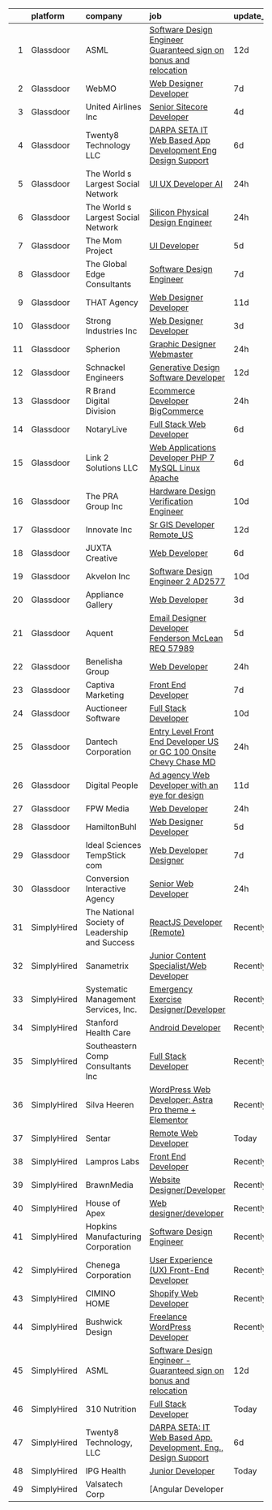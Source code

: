 

|    | platform    | company                                        | job                                                                                                                                                                                                                                                                                                                                                                                                                                                                                                                                                                                                                                                                                                                                                                                                                                                                                                                                                                                                                                                                                                                      | update_time   | location            |
|---:|:------------|:-----------------------------------------------|:-------------------------------------------------------------------------------------------------------------------------------------------------------------------------------------------------------------------------------------------------------------------------------------------------------------------------------------------------------------------------------------------------------------------------------------------------------------------------------------------------------------------------------------------------------------------------------------------------------------------------------------------------------------------------------------------------------------------------------------------------------------------------------------------------------------------------------------------------------------------------------------------------------------------------------------------------------------------------------------------------------------------------------------------------------------------------------------------------------------------------|:--------------|:--------------------|
|  1 | Glassdoor   | ASML                                           | [Software Design Engineer   Guaranteed sign on bonus and relocation](https://www.glassdoor.com/partner/jobListing.htm?pos=103&ao=1110586&s=58&guid=00000182153ccbc2a84aa080b47f2aaa&src=GD_JOB_AD&t=SR&vt=w&cs=1_3f821050&cb=1658213682539&jobListingId=1007987712563&cpc=4B65AD904D1B3E73&jrtk=3-0-1g8ajpj07kltt801-1g8ajpj0igsrn800-b3179c438039b839--6NYlbfkN0A_DDXJpBmDjNhNk0SonxKsswszHAivHatKsF66mYTBcityYiJ3m-jIk8nacQVKeOMU5UC9vJnJf9FeNkgSzALbnUIj5z7CkE0O0Cq5vYLdGKAY0dZURClNV-NMZfxc8f_sllKIu6U58VbtR4yfIdq17Wwc_wrGBJG078zR0_K8FXeUEvVcmoHftN6y4rS5pcTDxBhxKzEg9CqRbor_SGBELM3-L6fEpLda3iWwgx1lMwJh-t3hPjKQzrFwMK7HBCzJPk57HliWj0k1nNedR1VNbqY4ttv4n6Vt-FbXtOyfA-_pUiOVBw8G2JXmZYNUkIesAueuyZWLEN5RMwpY3uT-5gJhPqx5CF9nPDuK-sVGX1LdXc70mzs6K2z9Y_DL8nZRRU2rb-tD1E7b9J59XvNmVyhEsXMsZ88G5s1pBZTfVWBvDQ27S-WxQmJrD-UCTYRRZfDOUhwS3gOIthuha7oxNGEzPCzWfurwSNdjvrl6sVVFqhb3SPOnXoeiFymkuTLm4Rize_esOLMxLaKIqHGMMR3cj8pF908C9nBPDJ1erPs14Tpq7wc0mdJNfxBYs-Pv70qiZiFIjZvi5LdP1mSrGGXmb1tFcSva0-K7so--nJSN4oR9iqVqVtWIibHZJlR7MiMWlDXGTqIZhRDjmCoXu3dHjj_vaq-IfZDBaoH8oO4WzljRjX8FcBSRW1PhIuB08cNfkENM7UcY1JwJtuj2) | 12d           | Wilton, CT          |
|  2 | Glassdoor   | WebMO                                          | [Web Designer Developer](https://www.glassdoor.com/partner/jobListing.htm?pos=113&ao=1110586&s=58&guid=00000182153ccbc2a84aa080b47f2aaa&src=GD_JOB_AD&t=SR&vt=w&ea=1&cs=1_0c3111ec&cb=1658213682541&jobListingId=1007998160389&cpc=9FE5D8D7282D4400&jrtk=3-0-1g8ajpj07kltt801-1g8ajpj0igsrn800-7e6c61ee1947fedb--6NYlbfkN0B4uASQmsWRbz2-2TmP4jZ5JVlHgF19F3OALNTVNiV9A1DUd-5MTnM4PFzbc27k-SaQGjSJB3RLiAJkUkUpfto7tmzlUOPvsnSDCe_fpw_zv0A-HAG1Qdhgz7JlK52tJC5VnAoJ5k6bWTfVL7QXEHD-1axrAc3Rw79t2mKYHoZ-ONrAZQ9yjM1_QWxuVdzIxDXO-rmObjYWIuCLWreGWUDLLr5ZGsYQ_VY-93gzWsNCkqaBgH2gnUSWmWB2qWJTdh_7tWso_YhXGFZ8-VuRoFYCjN2ppSlYxmeaOSicT_vJHC7Br-9oIm4U_wI9hdRHdre4Q2WOlIXdDzYMoJ056huFqDdZbJ-3QXCFLY6sC78_mSbb9cG-tZ0d_f1flY0q6o77UeZu04zJmdvjmOX6ZIk3n9_5DEaYMjHfbUmU_owazh2sa8_BXrGX5IZRZjNy6qbdcJr1pDFUYoxQ2lKiWw432FSdPQaq6kD-FEptaJVUin9PTmrUT4byNo7hejnm4AI%3D)                                                                                                                                                                                                                                                          | 7d            | Tucson, AZ          |
|  3 | Glassdoor   | United Airlines Inc                            | [Senior Sitecore Developer](https://www.glassdoor.com/partner/jobListing.htm?pos=125&ao=1110586&s=58&guid=00000182153ccbc2a84aa080b47f2aaa&src=GD_JOB_AD&t=SR&vt=w&ea=1&cs=1_07ef3c43&cb=1658213682543&jobListingId=1008006023020&cpc=76BDADE3D6D9A820&jrtk=3-0-1g8ajpj07kltt801-1g8ajpj0igsrn800-dde4f99f4f4d5699--6NYlbfkN0AbDU5HaoNpE_Uw1Qou_OA16xn8WTljG94FgmZgIobHcJARH5UAV7wVeqNjbom3ZcTExrouX1Q_9CNXjgR3XRFa6KO6w9Qt5hKSx8M6_ezJPgzAInzBKx5785MKWhb0LAVFY9rTmDR1osFc5_OoL3zFhrt727MRJ5pEe5rQk5BjTjJY8FREp870Xj16qLmhaywMn-DewnnALTb7Vvz4mped1oNNfHiTwur9CZdSEgj7dK8z8SCy2ppW3K6OIfv-GcIWHZQKSf2Y8d3Kn8mDtHFbPvOKdCAcrKoiLFFF6U_H95_X3a5e-GAxsSyMI97A-gTtlAw2PS7ulfZSUbdCn7qOKAizUA5XnrsxXhgqS-plTy8-Uvikp1wLRmjWj_Ga43fXu5VHMbquI8nRKhdSlljMA3Tvb4SK9mUj9OfRhiJAF5sFPYpriBeOH0PCB0arLD47AcC8cVEmCeU3DjQ_zig4CiY23ia3fmdUMIV7tc5oyD0k7UQ234CPv3t_Lgd9LczjkONZbwW7KA%3D%3D)                                                                                                                                                                                                                                         | 4d            | Chicago, IL         |
|  4 | Glassdoor   | Twenty8 Technology  LLC                        | [DARPA SETA  IT Web Based App  Development  Eng   Design Support](https://www.glassdoor.com/partner/jobListing.htm?pos=101&ao=1110586&s=58&guid=00000182153ccbc2a84aa080b47f2aaa&src=GD_JOB_AD&t=SR&vt=w&ea=1&cs=1_09fc0f2c&cb=1658213682539&jobListingId=1008000535515&cpc=93B0F4457F5CF523&jrtk=3-0-1g8ajpj07kltt801-1g8ajpj0igsrn800-263bc1a53e67cb8c--6NYlbfkN0CvahHJL5dpwIe5nlYo2UZJB8CTXAEl9vJAxrd3EfdRQTsMSQezOrtT53ImGk1XlX-yY_86hEhTNt2F3eMfg_WgO7sZRVXd2ct7ksoRMp2Js180p4vSvhZay1yfTp39voC5MrGzNaWdQRmuFZpPhPqTZ9JSEm12v_QJnvxAEgx6-9wZfWElHgkadElw-mFyjLChGdeGATfPFtH6ztfIltxiSYAWcMV4Or3TvdbC5YCQNbgR4yvX6jHLH0s3WUTYpjKWvsYTKXWbPh8NCs5vPYdL7I5zj_uW2mc_tavnLXpVLTYD4T9Mkx96-U35LCnhdRN0JjcbCDEs0Hq7gDks2wJgQPj_aSYqX4hrbZ1judflXmpPx6sMvOZIGwlYj0yJ22Y7Tn5GS6ulBc9EQnk_NTHYb9c2kaKy4JDNx62Rh3k7RVsF9gw7xe9fe4Uq6Wiv8b7nDBcINCYEsRRdmjTPv7X7ZKVie3vE-0_4excF010m3IwrHtN7-IOs0hnnwucdHpSwgHy4ChcszyX2obvzNEOHGqvp3I4iSLZr0nfDDqCvl5pJPJG9oX1pR8XnnuhXOAA%3D)                                                                                                                                                 | 6d            | Arlington, VA       |
|  5 | Glassdoor   | The World s Largest Social Network             | [UI UX Developer  AI ](https://www.glassdoor.com/partner/jobListing.htm?pos=128&ao=1110586&s=58&guid=00000182153ccbc2a84aa080b47f2aaa&src=GD_JOB_AD&t=SR&vt=w&ea=1&cs=1_e4f37e65&cb=1658213682543&jobListingId=1008012161687&cpc=42BEC95245890617&jrtk=3-0-1g8ajpj07kltt801-1g8ajpj0igsrn800-0c8ed47a18e83c06--6NYlbfkN0DSgjPPcnEdvoK3uuxfISLALE6pB1FR7YSHOr_tSg5_QGIhoz_2VqUepdcKLBLI_zQfqeGEJ02t1HlB8_HMM-HwJFzTKhmaijBLIH9TdD1T5RlHAj3Vjqfnj2lClj_iHQd83QlXV3HAWkCn_euEpTGEAlcgiIf0yIfRuZ3DO3FPpWEXl4Ieheet7y0sTXsZnGHUnm7bXVZVqkvuhlAvbHnqD25_Ir10HzjokweQzPwQKqyN1v2E_6J2z1xUneT-oJGnBRPHrlSVyRPlyi_V-GXz2syQQVVuGbMd2d7ByglksUCqdT59wMwW3R2dGd1F2VKwAgn4v5JxtM4InB2GXuxOjbR1QwpcT63J5GvwXTUbG4bvV3ORnBnGR66pndvGcP3I-qcGKHCupVd528nBjjetMajQxZ5aMggKWmnFxM3MuILHN-PUdqLfkOLmFSknDIgH3_x3eTqMzZ9dgqwe5_thpVt4YPH9LYOo0L_aIdIR1nEK_mupvWTgnjF2Zxkd9ibOIvqOZSHhvCfOQ5Uw9H7IVxJ2mXBOuLIsaH27ahLxP4m0OeOdSOz2dSuvsHqAaHHQ4rV022sug6JTWuNnBKKjIogXiH15eDQ%3D)                                                                                                                                                            | 24h           | San Francisco, CA   |
|  6 | Glassdoor   | The World s Largest Social Network             | [Silicon Physical Design Engineer](https://www.glassdoor.com/partner/jobListing.htm?pos=104&ao=1110586&s=58&guid=00000182153ccbc2a84aa080b47f2aaa&src=GD_JOB_AD&t=SR&vt=w&ea=1&cs=1_04679b7e&cb=1658213682540&jobListingId=1008012651984&cpc=7BA5D3642D0850DF&jrtk=3-0-1g8ajpj07kltt801-1g8ajpj0igsrn800-51d5a708d7b201cb--6NYlbfkN0DSgjPPcnEdvoK3uuxfISLALE6pB1FR7YSHOr_tSg5_QCn410VK5Ds4BPLXDsRCbsWFSIeAeBwVT9Xw8VTL306Yf51VopEOqEhddpgFactvpqptRwGQk0ZsVJhj8DtAeEPTioQ0Ch6Q0DewGo4CFBV_QTWo165b_G1KZ7b0LOwWxaIwFbNJoOyR1VchB3T4t5mEqAIm6PB0ihOa_wBdtmKQK8cTYSU6_AZ_AcjDNQOcUQYMdsU8W1SbBoasifp0u7pYId8mJjZXaDpmDXT_ZtRB9Ti1Ug_hpdjdwRZUVZ-qNwGlEEKwnKXcz1UlULc7jlW0i-W88t1UP6Vkl5B6iyV-nCbmbdmwAezasKAG4Y_3MnE3qvVd60vlzRLQHFcSLhA_eT3isQw9XfT5GVr6gw9eimGbaglPHK53A_qK1VFofJVfLmJEEAag4QoS00cc0AX-rCs-JecwRn0X4ilsBXwqJ8Ht82JQ-2FDOlVpbTzVVOymgBqVv1vcQO18zvxZXEkUe6MKIqQovSGxUZhoiqXIyrPcmLRk2YQUf_4sv3lAkYuQE4aCQOurSMhKPbTOx4-gl6RjCiWFm5SkwctndVvbRHIQu6ZnbgI%3D)                                                                                                                                                | 24h           | Sunnyvale, CA       |
|  7 | Glassdoor   | The Mom Project                                | [UI Developer](https://www.glassdoor.com/partner/jobListing.htm?pos=120&ao=1110586&s=58&guid=00000182153ccbc2a84aa080b47f2aaa&src=GD_JOB_AD&t=SR&vt=w&cs=1_52159f4e&cb=1658213682542&jobListingId=1008003187076&cpc=87A0A889578C8297&jrtk=3-0-1g8ajpj07kltt801-1g8ajpj0igsrn800-9cdda45683b89dc0--6NYlbfkN0BDp_epf89aHDQhKpPegNJQ_ldQpEFZQsM9OcONMGxWx6pU56EKHF58QjVdAUvn2gXX1fuekItIkCiy6qYi46CotMFumCy-OLkNLGC5HlInWK_9X0_7Yu4FaCm9-yL2AeUCMmtMoKhVNK81R29Kv7leI8zn9ApL1hPLyF4EWDbSWgGWwlcAkyly182izPc3-6H6_3vFmTDFHjVcfWWtA732T-OejbhKfqp6uda4vTsxmQYihTVRfb5nbDXUln6de2MwJkoh6ZBlV3u_7WNxoZbARbub0RhUYrv6LmFy6yrt4GRPa_RLOwtPekEkiWbx4E1jtIkZ9hBaOOeKZYGcQbKd7_dvQOtSC-487uN7Iy4BsdZvumSmc-DpRxl3qpNVdWEFtJwqjZGqKWMf5_U-VSvgU1qCrLB7WXm_lkt9wM7Lldjl_P_4lf5HVWwu-S2xz_5CPX8I_DSyvJ8mnTLgSpJLV_ZkYEF9bi8hoSbZ7E7uDHSCtSDS6-b9v04MmxQ3-gzI4VduT7e9urhXngJJ60qDBJtanSNETESvfcUAd82GdyE-jnYjGM1FxrUlhW0xlw4s178r8pBawQ%3D%3D)                                                                                                                                                                                           | 5d            | San Francisco, CA   |
|  8 | Glassdoor   | The Global Edge Consultants                    | [Software Design Engineer](https://www.glassdoor.com/partner/jobListing.htm?pos=115&ao=1110586&s=58&guid=00000182153ccbc2a84aa080b47f2aaa&src=GD_JOB_AD&t=SR&vt=w&ea=1&cs=1_1ddad470&cb=1658213682542&jobListingId=1007998218644&cpc=334ABAF5D42DC775&jrtk=3-0-1g8ajpj07kltt801-1g8ajpj0igsrn800-50939afe2261ed36--6NYlbfkN0A4Pd9G7Psxse2LYHgJRkYguHzML5L6KVZLzJM3sNXICnMc3eh3dt3QEYOmT_Cvlg5envw20GmLjURdJn07Inlu2YqhV1Ghk4ekVnisYSymOKO3-zvf7LZwQAgqzFpOvyQsNdNTUYMJDiQcU9rmwxDV1nkXAg4gvg4mQsFvQYicEOCEUsIz0eAAoWirCcbeIXsj7COMnTjGB1G7qmlKu3v85MVnBCRurYnA9odU4BHb0HWvc_GILCbgHruO-gzq8yLgn9FZt_jrZJl9as4QEOuhJUFq79eYxY8BhC_SsasfAp7WfuJ0yYXxfsjpQnnVIWjHGT97qnIO5kSm-sLGGygft05yIiSJSsJuYp0cYHgSUtc2gb0gxac351SVUeZa5YNAaEJ9cgxHcSYpbiYCZODE0kUmwU9LH6J3CeENwTt_NyiCue7UP_LR0dMnXmZkQVlF-May-WtSur_eXQqrJ-OX5aa7srqRd6nEsF3xiaqIDdDqZMcdrNgxLC0LDHTdXzg%3D)                                                                                                                                                                                                                                                        | 7d            | Wilton, CT          |
|  9 | Glassdoor   | THAT Agency                                    | [Web Designer Developer](https://www.glassdoor.com/partner/jobListing.htm?pos=110&ao=1110586&s=58&guid=00000182153ccbc2a84aa080b47f2aaa&src=GD_JOB_AD&t=SR&vt=w&ea=1&cs=1_c635c19d&cb=1658213682541&jobListingId=1007990020797&cpc=C49818E30565E1C5&jrtk=3-0-1g8ajpj07kltt801-1g8ajpj0igsrn800-0c50c41ba30ab75e--6NYlbfkN0CNPXhQHeQmpFLG1zbnVry6FDwS6k36Zx3mOturxRE7VTwd-PHBCgegvK6MSUCpLPNO5VeDiSWy4Jg_X4vF36py9cvxKfHCa3YoYBIzWKw3WHI5I-J9NyizVTVDg5tcklXjn-A-4m5usbuY75GunOoLcnQEC6itfPuGb4uBUW9zcmWdS5i-3rDgLi_VQXhNEa-KDjQtRHsW3uCoYJvT46G-3FABqjZlcPsC39CPUfrjOe2GYAk6MleDAYv91FWTcpmr9ULPTjTtSsfa6wlatvUDgcRTypz-eP3EXETDo3IhlpkT9DWdQPezMDyYX-DUxaPq77MHwhCkFAJiyzoVssOy-UekxijF-qyFrOlf7TreBfVoxUWZxix-W7CjnPskzTSV75GHcttOHg38CPsGF_TSK3o8wYgtnnl4G-nZBm8guOMGBMag-ytgdyZMJ5BOlFjpIxrk25MnDnWQpnE7C2oUch30pJsfZGGTkI2zY9RVIIR29asJLZyEKdTPwalWFcs%3D)                                                                                                                                                                                                                                                          | 11d           | West Palm Beach, FL |
| 10 | Glassdoor   | Strong Industries Inc                          | [Web Designer Developer](https://www.glassdoor.com/partner/jobListing.htm?pos=111&ao=1110586&s=58&guid=00000182153ccbc2a84aa080b47f2aaa&src=GD_JOB_AD&t=SR&vt=w&ea=1&cs=1_ac23d951&cb=1658213682541&jobListingId=1008007901691&cpc=AF02A54CD0F60729&jrtk=3-0-1g8ajpj07kltt801-1g8ajpj0igsrn800-4f92cc2faa6ace89--6NYlbfkN0AaAh-T7aBUNEyWZAMeJioHp9n-56TjfRd1exjU7yaUmSUR1AdsK2zYMyM_gote3a86ng6VCn9OTRgQq_1npgN3lEIkYsJV1g4yzIIkNfoHc4UJx4kgA4USL7bhSlncZJiBMvSZNphLigjGG9un9xYqaG7bYb_YkKSKPKm8cRkI9FKZOaab3Dk2NV5uVybuhUnYK0KCXuKQTHji8FVTl8xT-rxE0rMGBM02tIrqSDmdAv8gEcS1ST0RQkn-ISyMwnjcdFeiH-65sIKa2rZ8rQuxYH6aF3TUUJ_MxKF4w6O10jcHacDbANMAsE-Dm7LF9cTDKTFs0bHwUeIIOEgWiz7U7c473NN6TDILIdaJjNO1nyyuRwcC4D7h5MRcFRoKs0Qxdc3Kuc61beZOX29JC28tStVx5ABTh8N8_-Zo0RwOszMRay31Kf6k1MDye7oLY6uDPvS-F3R6rHr-N4oO3R581xboQjugw7FwlNrTTUFLK3r72LibWSvrA-wAsg37o7xMEm4w7qkCUA%3D%3D)                                                                                                                                                                                                                                            | 3d            | Northumberland, PA  |
| 11 | Glassdoor   | Spherion                                       | [Graphic Designer Webmaster](https://www.glassdoor.com/partner/jobListing.htm?pos=124&ao=1110586&s=58&guid=00000182153ccbc2a84aa080b47f2aaa&src=GD_JOB_AD&t=SR&vt=w&ea=1&cs=1_b8174130&cb=1658213682543&jobListingId=1008012218964&cpc=1D891ED3EFC3904E&jrtk=3-0-1g8ajpj07kltt801-1g8ajpj0igsrn800-899cd6194d7e536e--6NYlbfkN0AScrANnHgJFbylrovrk75_bYZoHSX2PRUZUzkYSLEwIg9nswHQDhRmx4I3g7nvK_9dD2ly7NM5XaMOcjTcEnVTXCxqjnViLEvx-_rlWlU3I1tgcML9NQKYDeHpDxiSdiGz8QIv0xgHLmzGUQk7Brh3NQjSRFgvIzwPoy-iaV33j5gNj3pHSgfoSHVlUJGPPe8DLyKbVPrhAg-JkUTy2wogCC5jkyuhP0N0LkkYIaucpzQV2dZYogRd0S-GhzyLpEv0nsghsl7YWas2ZDY3-PxppKEznfCFTx-gmrjX9UZPyUT5ET-ET92GTyWlMsa1TbHtg-8PeJV-8Kss5pu0Se9b_4K9Gtmg7hfCU16pb5IVhIsseI8nRfqAkhnarYfjvx4ZLD8tsag_DtiDKeYaPvJIN4n3v9fnXbd35XZjBd50nD31m4Q-Gv35zm1wOTEurFS5-egDWPjwfrkvP7jMw0jwcz288Snr1BExM_r-AjPivMl5xIPNa009DFZypzHqBxTSvtf3o445ELoXHDWmOI2V)                                                                                                                                                                                                                                    | 24h           | Reading, PA         |
| 12 | Glassdoor   | Schnackel Engineers                            | [Generative Design Software Developer](https://www.glassdoor.com/partner/jobListing.htm?pos=102&ao=1110586&s=58&guid=00000182153ccbc2a84aa080b47f2aaa&src=GD_JOB_AD&t=SR&vt=w&ea=1&cs=1_4a0ff8a5&cb=1658213682540&jobListingId=1007987458836&cpc=D1854919426062D1&jrtk=3-0-1g8ajpj07kltt801-1g8ajpj0igsrn800-7e547bc3bbec425b--6NYlbfkN0BrTPNwjDoELvBVia9gkET74rNEsU_fi4RRK14NiMbuskwBmYiUl43ITcLe-zL9azDC2bpr2SCa5atbsWtVarJGFgRc_UdXsaXv9eSq5MhWIbYHXS2iNjxtl57jP_-YbQkWhoL7t-RZsYxZUoCrAWVDMEXxgRFdx9CQTy9-cnfIsIM4DpLEIpgy2J1BXSAbDobAvHYJIsPrDwuOSkH0dZ6J-YUiAjZrMGdbwEvfVIeJhN8DgzTUBMWXjenqaqde04BfBI1bWxFjFYADjxe32BsXzehgiNKK7SEF9biennhVrbOIA-UQ_MPvWioYwGiPfJxlNWTE3oHEN4leHfEeoOpQeSmp5aT28RYB9wTxIt9QA4HjBqBr10UoriEiXNxS1KYrxsOtQrH3VN5MT5bbC-bPGfd0jvFg9sJayD-f8GVsS2jrwJI_SfRaRUDeEjT9RIQUEKTJFqoG_2ARxLV1QIsOjYjIPaUVOz9kqaUKrAM6rfrWmYcgmoQiHHMSSYmGQ0ME-6SxcuWZNLGZ5oLTh1lMsqoYwsX7mtc%3D)                                                                                                                                                                                                            | 12d           | Omaha, NE           |
| 13 | Glassdoor   | R Brand Digital Division                       | [Ecommerce Developer  BigCommerce ](https://www.glassdoor.com/partner/jobListing.htm?pos=119&ao=1110586&s=58&guid=00000182153ccbc2a84aa080b47f2aaa&src=GD_JOB_AD&t=SR&vt=w&ea=1&cs=1_d8795f9b&cb=1658213682542&jobListingId=1008011725264&cpc=5E31031E1AFF45A7&jrtk=3-0-1g8ajpj07kltt801-1g8ajpj0igsrn800-e84f9cd38551ca2e--6NYlbfkN0A4hgeKHdLyHgzaskNEvl2xXMVaueUT71iJOYpLYISQULQoq4q001IkoyDC5e4whPdxajBwBK3RCqij3A_RbjUb7ayO1uJLEgEyQoWL0eQRs9wtp6zf7gOsuUo3NoTdHjX_I0V37HiejWV2kz5EPovXjw6rvNZ-XG7oV8KjhGRCld2RTu61A7YrYziqX-Jy7qt-SaeWo5zjHA-V6WyLRkM46O8v81T4WVvLel70Ytz5LRNDitjhJwywIXqORTzVAqXHktB9ea6G1cBQicJQKOKXKC3USHI3l7HKG9yw_GrjinEyICsQhfhSwT2jZkIsBc7y3338rDum1JQMxjXCJDAuMeLnBZ7br4MHVifmpC46c8zDVdlFprMbhhOgV7rU0pbVIH0IpJNsPUC3stXR-nZ4xaiKUUeOg4IMNtqCuh2NaZLYAKFji6BkpCYE3TUcIAjDWfL3JKuKXf_jE7lFs0k3H7p-wH_Pu8gH5RW8YN3lQxj7x-iKIuHZzzmTDAoDuqw%3D)                                                                                                                                                                                                                                               | 24h           | New York, NY        |
| 14 | Glassdoor   | NotaryLive                                     | [Full Stack Web Developer](https://www.glassdoor.com/partner/jobListing.htm?pos=121&ao=1110586&s=58&guid=00000182153ccbc2a84aa080b47f2aaa&src=GD_JOB_AD&t=SR&vt=w&ea=1&cs=1_e2576552&cb=1658213682542&jobListingId=1008000375797&cpc=5FEB1BEB8E14EF52&jrtk=3-0-1g8ajpj07kltt801-1g8ajpj0igsrn800-5b2329645c866d27--6NYlbfkN0At83X8kkdixnJSamndfxk2HpSvNgVyVMZKCbhG0LDmU7q2XBxd1sTiS7_7wWniVM3xdmRgtNvg8_JaqheuNjWm6f4dzWdgpGaWeVdEjkAnUK3AArEislUnyvfLtWJzQhENywvcD_Tzc8Z0JsUVZPl-KydRXM4YRAStw3Ad6Iva_70aCMCFmfiNKksbrbcT-IaKpMe_UdweZcn8fd-zOUGMEMzHUyv431qBDvYQh24DAJBQINyMZpwxC_CdceGtHKd3wJHHB0oYg1X-rnZ4fI9DY3KzX-4HtbXNFzHqfCDiYUrkiuSEF7Rs8DVkXGGeBlxzes1yCRkP3bV6Jj_aWiebNa4cVRHRFKKs0Q_278u63tbZco4y4Ia0Hcw67AngfIS92yLyzEjFTmgvZ3r_cxDRAJhX7_0U4ts3G6Gzu_BKN5q3RqneP5IBTRIoKYMQj-89n5CYjv_k8hu9HECbgykeNGRKB1siAa9vlShLsAzsYMovFUHtYvWFpXVvgPhaepE%3D)                                                                                                                                                                                                                                                        | 6d            | Nanuet, NY          |
| 15 | Glassdoor   | Link 2 Solutions  LLC                          | [Web Applications Developer  PHP 7  MySQL  Linux  Apache ](https://www.glassdoor.com/partner/jobListing.htm?pos=130&ao=1110586&s=58&guid=00000182153ccbc2a84aa080b47f2aaa&src=GD_JOB_AD&t=SR&vt=w&ea=1&cs=1_5eef1603&cb=1658213682543&jobListingId=1008000810724&cpc=444700D72F2ECBCE&jrtk=3-0-1g8ajpj07kltt801-1g8ajpj0igsrn800-edc6bc6b1993db8d--6NYlbfkN0BINR1IHIgt-YE29OS68l33rwVRFwMEwOljDGS2TpPBSMkT8tTigulL7M3nRJACOaFo2B6TfGUNk1Aw2kAw3f1blPtHUlYVwAtiWPebSR0x3GXRh-ZYuWAjM2Fd5HSmJj5_v0rfwfJ7GmwVS_mKG_xswYxNYmuKfpzW-gnWfHsbh_SXz73gfEQvwZysztqN5g2G14CCiKstMp_qFIxwvb_vPieiDTOXchpFh07XufUxTnu8s3vK62fKwKKISSNrn7nyFeBiobBrSJ9E8_Y_STJeO2WYbzQkjubkK6Np71ARUHM-vYp0ehRw4ZV1X7NaChNShzOmfnDZp2SctUQSla4hNCFskts3bRGKjMfjVHJwCbjjZ9wE7xA2g28gMXC8jIwumjF6ZU-_ncTlH9laO-NInhFRV3Pt1p0M0yJ6NG2GAViq2ufzYn8CZLUjwcg61ZAHGBV2QeOuQY9OMaEkeSqToLkZ2Hbq4iN0WCXiqCuUvWHVimF9VQiBoklo52qSJj_4WqLucg1SVBeuMNfGJomPFq7rfW7Sj-FQXoQNzHW5cI4vrkm26DGP)                                                                                                                                                                      | 6d            | Orlando, FL         |
| 16 | Glassdoor   | The PRA Group  Inc                             | [Hardware Design Verification Engineer](https://www.glassdoor.com/partner/jobListing.htm?pos=106&ao=1110586&s=58&guid=00000182153ccbc2a84aa080b47f2aaa&src=GD_JOB_AD&t=SR&vt=w&ea=1&cs=1_14055460&cb=1658213682540&jobListingId=1007993415955&cpc=7F162D03C43CC24C&jrtk=3-0-1g8ajpj07kltt801-1g8ajpj0igsrn800-a4b8a0b021c86832--6NYlbfkN0BK9GXDcakwdiqmeo8o-2GvkYnmPkq7xevAHdeF_847qkpPJo8-WyfGHBgtXxSY09QRUPDWydDPiokK6cOxcIWjaWad4GHHZ_T-QYeY4jRe0l2f5Fg8d9o3rG1r8dIX1ORjjHhwkeISvVEiG-bficl7BJZ1TBx0Yb35t_lS3k49luQAYwxirq0Mt8JkFtxW0xbD-j7erH_b4iE5e3BjiC5-puoxZ_42FlAjEkqLKL1DI9LFuAC0k3_jkfhMe75NCjcwx24UDEs763YyZfFXbYucfTRvmw331E8qwBGPD0GTGH2Es8guMNm4sJb_wFoEdoNU0ffi8ZqYBw0PM0pniZIf-ZwMqIlyDnUcXAy0J9XvsQbXrtKRcCTFgQaJRdwHgUMD08Ox0KwFUvmTT5C682VUoQZewZ6w601-d6_DLCUyVS1raq2b4_bWz1UVkkz8CeGuKXSwi8sCAegzdyO3jIAG0vjAi5PwfLcwAzniPxMmXDm9HT6jy2l6)                                                                                                                                                                                                                                                         | 10d           | Santa Clara, CA     |
| 17 | Glassdoor   | Innovate  Inc                                  | [Sr  GIS Developer Remote_US](https://www.glassdoor.com/partner/jobListing.htm?pos=114&ao=1110586&s=58&guid=00000182153ccbc2a84aa080b47f2aaa&src=GD_JOB_AD&t=SR&vt=w&cs=1_71537a12&cb=1658213682541&jobListingId=1007988036249&cpc=D69957E0862862E0&jrtk=3-0-1g8ajpj07kltt801-1g8ajpj0igsrn800-30a22b573063ba5d--6NYlbfkN0AoVyl0Z5GpsU8Pgj45A4EeIowv7x5WSzAT0pLcY0odFE0teJMDGD44rqTm4NkFZ7JVNuPiORcdeu-VN09aC_1XcCKdwoPYF-eNOTnshXZgnewADpC4oSClfc-lkRIdMZD9nzm5U4y_-Lx8TSidJaD2AzvhoTRb2Qmm-gOTUGyG5m80cPFkvSz2isZMCHjxarUbbZdU4muWwGLVOPP24HlANCUC1MTtP6_iGva7apBTH5RMBFXwaXhuTxYvk2NR4FGNgQDvx-7uE8ubFWF4QncvteC9mjSK4isKKqoFN8N39d0rNEFxfDNoCDPI0sm81iGeePhLKL1_lSmRKvRcT3rYpfFonvxS1CXzYCy0MANT37jte6qR30FOB9sdRfEU7U9Sx1bE92XERNDwMPH3UfLq1yHknMIcRmisXt5ebvmr360EfltgdI0L1CJjxLp9-tDpL3xnjNXFnff5O524RjwffqJlBCqcXmYj0RBK0sv0hdbVe8NVsKabX2se4FZrPitvY7nIsqG7nNcDtUBKbmSFByHvBqHAFxMCCRZgr95-pPmDVSDeOTz3)                                                                                                                                                                                                        | 12d           | Remote              |
| 18 | Glassdoor   | JUXTA Creative                                 | [Web Developer](https://www.glassdoor.com/partner/jobListing.htm?pos=107&ao=1110586&s=58&guid=00000182153ccbc2a84aa080b47f2aaa&src=GD_JOB_AD&t=SR&vt=w&cs=1_0c117f70&cb=1658213682540&jobListingId=1008001173431&cpc=4599430C66E07990&jrtk=3-0-1g8ajpj07kltt801-1g8ajpj0igsrn800-288cae05fad9475b--6NYlbfkN0BWuSCbF_bgEkXcjB90H_n0fax-3tzVQyNEYf9p9SD6E8qDMEmbsqVA7GLR0gaGGx8wuX_TQHKQs7l6q-vmCLY91oLRhwuB3hkNTI0BxHgdAO8cQAulyEp92zvt-ZbH1zE5xdPgzQsmlZt4rTBZoY5Vo4ULi_b11DHIGoviMDfKRxG2Up9vrChcBrsjzw70AX9a7sA_VXghjKDPbFpAyPgnN8L2EPVQC6acZjPYoX5pPiqtJtjPj0iAXfH_HMcYoW9Hq1vXI_ytRYm054pXv-nOSmLzTiAjbP-ipDYkk4l-vL9M19hIVm-chBW79HV5FFrVAulHSFSpXUduPCReTVWsgyKazv_qMGSPQMvTlaQi_QWP56qdIwHnl7IYkKcpuzj7NZfzTuxPUSKyMoBXF3l0HeOb634XfR7AwHIkNmk_rn0O1PGxB7Fz23wJic8KWpkzRfXJK1CvDs-Rvg_Db8hl-mJVug_JwLwiBq_PEEInUhGIuQsExRe_S6n8HbKBIiztg_antydVOu2trNIWZwsdBOpvkat18fOpLN1c2vnMqFrgIX_ahiJljNRLdXueB_rqrXUGcJ4c6USeH7-Ph8cvaXA2b-FU4rT5cipmFWhZeSRF-zkK7av9hWQ5zch4S-beDI8mbYYmwdixFzncY6uW908OTLNqqe2bQe-Sm-DkUpAOjGXdLwLaZO9KEuZwSoLFiyFNF4J4V1zq2LUwGi5Q3AdvyiBiWnbvTBC-masQNkwhTboByT8z)                      | 6d            | Marietta, OH        |
| 19 | Glassdoor   | Akvelon  Inc                                   | [Software Design Engineer 2  AD2577 ](https://www.glassdoor.com/partner/jobListing.htm?pos=117&ao=1110586&s=58&guid=00000182153ccbc2a84aa080b47f2aaa&src=GD_JOB_AD&t=SR&vt=w&ea=1&cs=1_d7e3f35d&cb=1658213682542&jobListingId=1007992988652&cpc=AB6E7ED505984E67&jrtk=3-0-1g8ajpj07kltt801-1g8ajpj0igsrn800-cdf1c2c440e57e27--6NYlbfkN0BedaSJ74Gjs1g2m8qO5X9JEW7GLVUAx6MMatG1vm1iFTxrY-xPbt_miP9mEh3-7T8ymLCpwkbpdKxVnCMiEKEjmArZxc6EIaijelCRl1f7oe0tZazIDgMWrQQXjOYUhvEkb4868GpV5UPfcoANGw6zpE8evsgEKGffKO_RbfTB9SO8Y4NJQSMMm0-aWs9ZKdccpUsC_u9JRS73TXPEB5P4K4lDtEfUFYLUie7QLaEGstQVb2qAcbYRdL_bRf1fbP3f1gw-Jte42YFz2iqmQVnaizaL43f2GtC4bnLwPkYVyLtqM6Ivl19GEnKHO9642PK9U5KxXQNIexIOCwiyGVzbi54kaU55LAOLeGErxjffoEbuTEKPh4AX-gTelzlWfqJB3Y8m21idXTow93x28RjxfJRTFtzeb7s_4UPBNtpyvOifR_t7lciHEPImXJqOklajNBIGxF7vcZZEHfI8-PHh143WZEt7W83cnM0uSe5eNWVOtd2_wNCk7HanG7M66XDFm1-jn6AGoMkcCKXFrdHR)                                                                                                                                                                                                                           | 10d           | Redmond, WA         |
| 20 | Glassdoor   | Appliance Gallery                              | [Web Developer](https://www.glassdoor.com/partner/jobListing.htm?pos=122&ao=1110586&s=58&guid=00000182153ccbc2a84aa080b47f2aaa&src=GD_JOB_AD&t=SR&vt=w&ea=1&cs=1_517c3916&cb=1658213682542&jobListingId=1008008964913&cpc=D2F1DE17EE1F43B9&jrtk=3-0-1g8ajpj07kltt801-1g8ajpj0igsrn800-435bd2b6f8cacd5c--6NYlbfkN0B7asqLSFTVh84QNhoMZnykEkqd3VzFRgpMd30Tm6Y5VIWEtl-JUdIb5_V1pDXLEt67MZ9QRJip4E_XGA71_9UcOW0fze0NvpWi5lOlztwP0lYIKknV_h1k0zZw_2L_e9TM-_ji4Ic1WxJ9mFuuPty_91pkbyzn6k3GS5ZPiYQ6vFW4Q7NJFgGvSQ76GfPqtA3lbMMeyp-lp6oCqUnr0uNcRI9TQetbc3Xe8NJLBGfFmxDB-VDV7M83DpG0Z0LLHVRFoIq5KulUy0GIvWVO_dnhwEIDFOmdJ-6_vb-U1--H43ZIYr2QDnOGPn0pnbEv4_srKRKG7yeArkTxx4XnFpG0ERSGAM-wyc-A8lSasTA-s7p7WmqL4CI3GGpUQx8PY7X9QoGfyvgVZoaFF-6O54og7P5Q9oTZP-2g6EghsE5H9A9DOGve7CS8E5FuivNJdK6eD7lzTICLV0PgNb0--ugDI31DIaR0OzZDmKe1CJga3axqQ0HHivI5)                                                                                                                                                                                                                                                                                 | 3d            | Brooklyn, NY        |
| 21 | Glassdoor   | Aquent                                         | [Email Designer   Developer  Fenderson   McLean  REQ 57989](https://www.glassdoor.com/partner/jobListing.htm?pos=129&ao=1110586&s=58&guid=00000182153ccbc2a84aa080b47f2aaa&src=GD_JOB_AD&t=SR&vt=w&cs=1_d88bacf2&cb=1658213682543&jobListingId=1008003545839&cpc=0FE1F5EA2BC84A01&jrtk=3-0-1g8ajpj07kltt801-1g8ajpj0igsrn800-6211f24d084dfd73--6NYlbfkN0DMrcEu7yrtATojKJA7cEzGQ3FdRGWLh0CZQInL4ECGI9gD0Wolx9R2v-Aex0-GK04yPt-upQdo0eOHwB0i2HAvbRI_DmktR0mPE1sxM4q_EBZB8xjw24FzUIHUSqPzyvbhdXh4cPt9wlC9C-ekbxNcx15-afEsXKuXYogLZKkxCuFcsd41xCPKwiDvkqkQJnyB3x0j5J76qLdBo9o8VVeixQGqSfhhySG97BPdz1I6JXD4_7tZLlpk5g-ZGrV7n99GY6a8URUxjOrzJu4rToJm9xOM0goYIX41Ex9CTTcAOc0OOsPfsP8GnshXoKZNAyu2LCuPoIFD6SBxl20eBgSpfbuCW_2aSFOl834LHXAiG897wqCk2FJzXXrHuOwVI8RXAESM4gXEAKSu9-ezCtdqGarlqm0V7i7t69BCOQAwEPUfmoXX7wJ1PxXPj165IA861hN4wshmRg%3D%3D)                                                                                                                                                                                                                                                                              | 5d            | McLean, VA          |
| 22 | Glassdoor   | Benelisha Group                                | [Web Developer](https://www.glassdoor.com/partner/jobListing.htm?pos=126&ao=1110586&s=58&guid=00000182153ccbc2a84aa080b47f2aaa&src=GD_JOB_AD&t=SR&vt=w&ea=1&cs=1_af365399&cb=1658213682543&jobListingId=1008012719656&cpc=8A48E7D5890B96AC&jrtk=3-0-1g8ajpj07kltt801-1g8ajpj0igsrn800-74e19e010c25020b--6NYlbfkN0CVjp8eQq2X8g-c-TPDKEngJVNhygRZI_sRmDZV1i0hlHDqlxSiuvjZVDTJUxsiMAWLIhY9bJVynA2IzVASg96CMWa042_QCqUetrj6q3fOEac5hB82E5WVW20Vw3qYHVIfN_7jaMs8YF0sZCNzLgh5mv_w2Mqjui-sT-SKPO62wyHItUsGr-jn5M8sAeS2yo78BCrzPlfFWNxYDIZi431vxLCkLAL8J6A48yDLSgfDPxBgqOC70jcAoffHv-o_2tZ_lfnaMU9kCJbGErTVBSBXWoqYKtEig4iEbdKcENMSUqcJ3oJRJGwA6LWsOyx9_o4wcA4GHScTxWg3o-3OD_Xa7adv8BLUTCSq4t8ikaA8ptI6bDiJyguL4ST-wRM-SCitLLj4bUAldvJWRrNEPF_JBGDeIQ3hz7vIf3MB4-qcI6y7vN2bhr0Z9JaZ_z0LJ4HDCPRJMjmbr-b52BLTSBkpVx_gfDeUkE36UnK7SA1_eiv430vvpxp7msACpFRY5yqegjdq1S4fZA%3D%3D)                                                                                                                                                                                                                                                     | 24h           | Encino, CA          |
| 23 | Glassdoor   | Captiva Marketing                              | [Front End Developer](https://www.glassdoor.com/partner/jobListing.htm?pos=118&ao=1110586&s=58&guid=00000182153ccbc2a84aa080b47f2aaa&src=GD_JOB_AD&t=SR&vt=w&ea=1&cs=1_ceb93b8a&cb=1658213682542&jobListingId=1007997958153&cpc=F5E96E35A1725171&jrtk=3-0-1g8ajpj07kltt801-1g8ajpj0igsrn800-e582144665fa1b4a--6NYlbfkN0DjPMguGPwvelv0Bkv-OlfW18zM8i9WM4MvDBRFNOmFNpTN-bZfCjkaAjB2PfcGKlSnmMhuyaPOftYwXCWVEM8Xg6eCMFH6nd3jrmNFK8HHaM8W4MlXf8pWhbQWWG1Gyj4XWoc4bTL1TP08lV1rZ7JW6hNEmkapLgqLW216ujeWA8AOAStjav0UdWjhmjJSAa3-4MeITi-_w7HPOMKSOuFrb3BB3jyI5PNHvcAUkwHuxOPuHwqYrQvlpylTmOCFh-PmzHivZEwnUdCdQRJ_KLuMyQ0EKu5hxbh1ycyCsvTbglc2XrhaMhoSVzeVMX-mMao8dhlpF30vhYMhD0o-kG_uRGkSaQg40Qjyo6WDIHl-tsPwoz-nNTSvgM1Wr9CVloYFMumOwXOU793njQbpTusnsgs_CIQ9P__dRUK2ytX5Aa7dKY986t7seFOVeUR_ukYOuUh5N4c2lJqiKOGcxpI8XMpKLMnWnntXPWBSbl1gpzdMjz5eXTLt)                                                                                                                                                                                                                                                                           | 7d            | Saint Louis, MO     |
| 24 | Glassdoor   | Auctioneer Software                            | [Full Stack Developer](https://www.glassdoor.com/partner/jobListing.htm?pos=112&ao=1110586&s=58&guid=00000182153ccbc2a84aa080b47f2aaa&src=GD_JOB_AD&t=SR&vt=w&ea=1&cs=1_1bac9b48&cb=1658213682541&jobListingId=1007992970270&cpc=AB6E7ED505984E67&jrtk=3-0-1g8ajpj07kltt801-1g8ajpj0igsrn800-1886ec201a07f3eb--6NYlbfkN0BdDHiSlq2TKVYTvK036ioTcRDjelCKzvFOpLFiF--0iUzYErW7nnYgHgI_huRo3OC6fEAnqX9aS5MSa52uFrCg8Zm04UtaZLoOY8thhVrR_PcTZzDC321wzSzj3AgDpGbkKni6_Z4p7sTHYsRephwmg6JRODb2viwuAJmO2BRt402NhPY306CJt1l00Hh945-9jgDItGw6BI1djl4BEtoGGFLAMY1rH7X-5wGdPytekL6ZnLbEF0iaFE6w7-8rpD15l-Jox2UQ-AEGzshGZeLtqPoYd_GQjkN19SN62jHg78uaYc3yhP52lcq1-bT8RHfWEAULOAm12xgCYm-RKrVuGqu8_iW_UVZqoiqjFFvYmwy6nX3wWgNPZWT8aaUNGcrBrZFXRMYPs1owMZkK0-Jw9HIyR6nzyRtblRi7kmh7pOrXRXiccXDpGXQEC3EfhM4GGPOZ46-3ErKCnJ9cmF4h8VOYYJZ1tICRrNUab-X2YSFPw0iKIZHXq1mXNr_KFjo%3D)                                                                                                                                                                                                                                                            | 10d           | Grand Rapids, MI    |
| 25 | Glassdoor   | Dantech Corporation                            | [Entry Level Front End Developer    US or GC    100  Onsite Chevy Chase  MD](https://www.glassdoor.com/partner/jobListing.htm?pos=108&ao=1110586&s=58&guid=00000182153ccbc2a84aa080b47f2aaa&src=GD_JOB_AD&t=SR&vt=w&ea=1&cs=1_a19fa6c7&cb=1658213682540&jobListingId=1008012504685&cpc=59DEFF8D475298C3&jrtk=3-0-1g8ajpj07kltt801-1g8ajpj0igsrn800-e94c8454a91074d9--6NYlbfkN0Bix7FBf67wPreTmEV6iJoPjf6M7sWQRdpx2Wb_2_BACKcbqdakOJk6VuWsLcLfydgJc9s2UQWLMU_moZgVftOEV6YK8ps5FBtcHbXlBXk-nU7V874ZE_q76lcCSozeMqw1ALYmCmCNMsRf6Bm2iGZxcjFBuQgMMOm28pS-Yj2t3BjoJ8hky2yD1nXvdWOXs_SrH11W2z6QC8Kb3_Ky9Bphyb2gSOxy2mDIwKEEZRi5xg8BeEfKy5Kv4wfZ9EgYuUR6GT8GMG-DZasw-f-_IIhSbWsiq1LXmsb-ZjuSAyRplQy4oXXDW9VG5O_Xr1a32j9fQDoZ7Rn588n7vyv3cpgehbjvqGC8ahYo_nHUvO-7qx5lDF3ffwL1ToSUGHHfuE1i6ZsPb-OB46EvDKtpQohEIaMvDB0mI_JwqjmqFNaBUI6atFohFXZTXph9N3MlDQbmIssPIAlL-E-puoxzYkaFwyu-4ZB2G4ZiTl_dWOs_IzN9V8fDX9Z-NlGL-N8ZsZ_HMTtC6muKJg%3D%3D)                                                                                                                                                                                        | 24h           | Chevy Chase, MD     |
| 26 | Glassdoor   | Digital People                                 | [Ad agency Web Developer with an eye for design](https://www.glassdoor.com/partner/jobListing.htm?pos=123&ao=1110586&s=58&guid=00000182153ccbc2a84aa080b47f2aaa&src=GD_JOB_AD&t=SR&vt=w&cs=1_cd4766c7&cb=1658213682542&jobListingId=1007990772019&cpc=1120CD366D53BFD9&jrtk=3-0-1g8ajpj07kltt801-1g8ajpj0igsrn800-c729460f4b2dbab9--6NYlbfkN0CQRQ3eiV4YWjrRS1ho7HVQ9JO8v6Fb3eU0yDOJbdOiEoxcbMbAZ5AqepW77PW23hRN3wvwu0HWVXudnHBMysXqnUz5vi8hD5dTZXfJox7lZccBrj0CES_MUPM0HepSOFfke-kWUdlZCRWddjyfDT2OjKWPWjoi0O9np-VJuO62xGKS43Pp7hyHaaANMHXz3k90uxMW4Rk2ssVcwD-aFXyfQtXmb0sKRbpjp3R3v8f3PKOG33jJV-SZiJAo6OCxAmXd2Ikr-oB1NTtEefArqzJky6hxQ9YdDC3jc4OnpT-0nYCHZk0DpEu4Zgno1s1A4QBmE3mqvfXgVEj-dDuz8bhLWJGD1WDqRc6vPJuTEF4hrf2uSRupFvdzbLIHNmIWbmEMwBOdPrpMJ48rEiNZ_Z18vnyF_4u-YdLKoVoeik0ujXTY0evd_6uVcTlKpcLR35XP2TD7PYv3xvXb7eNOs17DEYLWv3EVicTmq9QlR44_QP1nnXZnGDpzO55Y4ImB_6k%3D)                                                                                                                                                                                                                                       | 11d           | Chicago, IL         |
| 27 | Glassdoor   | FPW Media                                      | [Web Developer](https://www.glassdoor.com/partner/jobListing.htm?pos=109&ao=1110586&s=58&guid=00000182153ccbc2a84aa080b47f2aaa&src=GD_JOB_AD&t=SR&vt=w&ea=1&cs=1_a8f583a7&cb=1658213682541&jobListingId=1008012300630&cpc=22ABB673398E21F3&jrtk=3-0-1g8ajpj07kltt801-1g8ajpj0igsrn800-698f59ed5e0a87ea--6NYlbfkN0Bo_CM2a8GgFIiw_-9fb5ug3xmG_MFCzpxBl7ntROtVZVdEVkOeNu6_Ebv9sqRtnMm_y0JPbqHRluum5nuieu2K_PvMQbBz4GLEgEA6XzVf4qVt9qWNLjWsT5sCaouE_6pw7WiyTU80b_P6aXEbnim98d79oO7WORVOBbxzFC4MlPBAT5HM8wTLBLipzb2_UL2ho_NK67BOPPLTjbMkg0JLleLHahM-Z5KJHXJN6AAxYxYqg_sxYDHMoESOkmHfmIazlfQTknvX8yP8uZvCSoI6qoFTZDj3TsvCCUpPwjfHAOwdSfReE0nwpLHe-2jvtGiChws3wUf_Bj6njLhrcLDWxBr9cjEuHEsM2zP7MzZ6AoVM6LeIeMGQScVTkcc_HQOsmHE61AM6YLcsYzJRynb4KJFOtJA44RMa62wBZzaM8gY8WiHQbLpIpGvQCiB5lbjE8vIBDMjZWt5FTLb_KoMKerweRdgYX6r3IOHFOsRCcofMsvl9OYeuMKVZwilTJB77J74_OjBYyA%3D%3D)                                                                                                                                                                                                                                                     | 24h           | Springfield, OR     |
| 28 | Glassdoor   | HamiltonBuhl                                   | [Web Designer Developer](https://www.glassdoor.com/partner/jobListing.htm?pos=127&ao=1110586&s=58&guid=00000182153ccbc2a84aa080b47f2aaa&src=GD_JOB_AD&t=SR&vt=w&ea=1&cs=1_bb8cbda4&cb=1658213682543&jobListingId=1008003003384&cpc=1CBFC3E34E2A31FF&jrtk=3-0-1g8ajpj07kltt801-1g8ajpj0igsrn800-5563826540536a65--6NYlbfkN0CsvGRZbeWXy7T_FdI8kH1f0ZYakdqkbhVCS9dk-U2LcSg9gEvnffR-pa1m4cQ-wxhGF4F_Ofbtd20eqzG3tdwg5_gZKVpk4xu9qpRzsLmyeHJFQaiXF4iby0tYjByf2cIrO99uh2L1yVlaJiZUuRV01HbJh9PbEL_9Hwu1lcuA5HFRu_tfZ1mSI0G_fYEkjgvOQmlwMcJy4SWlPjICg8JKRNBK73dxvVmBJO0bbveOHvAmX9gHAGKPYae3gyda33YWdHLjSGLnoVnbthwa3gA3Q-dWYhpxc4jUwCc9VcOTOp_TBvFo4GtRGv7PcwVdE_IoYcAx-Duivvow7Vn4ELbSfhpVa6IJGRnVtNCjgRE7eh6k6txPX2rtVfnQFU_x1YEiw51dnJpzfAkLuaSaPjrHE4Au246arblFOXpuPzaA25ougJhX6Ryz4QhNhuiorjU2hCPv4paa7FfYplJQX-kzx-zkNi4l5jCZUKgrT-bAgBRJmxY_lrqUxfn13-nXBc8%3D)                                                                                                                                                                                                                                                          | 5d            | Fairfield, NJ       |
| 29 | Glassdoor   | Ideal Sciences  TempStick com                  | [Web Developer Designer](https://www.glassdoor.com/partner/jobListing.htm?pos=116&ao=1110586&s=58&guid=00000182153ccbc2a84aa080b47f2aaa&src=GD_JOB_AD&t=SR&vt=w&ea=1&cs=1_24ca336e&cb=1658213682542&jobListingId=1007998462749&cpc=F583A5AE0DDDFE3A&jrtk=3-0-1g8ajpj07kltt801-1g8ajpj0igsrn800-0992c1ed5cbee973--6NYlbfkN0AuAjYKnBHsdkcMxrD7ZJITXxV72vImVt5xOyKRJQecNHkeJhImC_lTwGJmSscZnmw9FH-33Wks3hoJY4a0tLXXnXskKjt4Znh10WXPHm5B8cBcmAVOCPCeWKj7CiENazLOnDJalrgZJSgSgSk9LLTvCZrz3tNysIxyQGRkkerCVW71vvCFXqtldrTqHdhOUgHyac2ggEjsO5Q0PobVkO5P44czpncdnX-7azIP0UjQly56xiNWy2-b0PAag9OHiucNPKuhwC6NdQOxVxvY4H3UXHPi64nVvB1y8PMr-TYIVRHmBTnl7ipgNAf4wGkzW4AC1XKtUjhBpJ33yaUGW03XhODWJkN-ljWgUSGxRYAExkHtTCVIrFE0XGVabA-azR25hg0VM3dem8WqHE2gCBFXZOMOhbTlAy75XMYCu28uEsVpUfRGK4Gg7G27yTcm7SHUptUYzyO_1BHgSrGjVpvqNL3nvciCzSOwvFqcuABvWBZm2vPASqWwfG13KO1l_MU%3D)                                                                                                                                                                                                                                                          | 7d            | Bountiful, UT       |
| 30 | Glassdoor   | Conversion Interactive Agency                  | [Senior Web Developer](https://www.glassdoor.com/partner/jobListing.htm?pos=105&ao=1110586&s=58&guid=00000182153ccbc2a84aa080b47f2aaa&src=GD_JOB_AD&t=SR&vt=w&ea=1&cs=1_b30f0243&cb=1658213682540&jobListingId=1008012520693&cpc=B7469C7A79480C49&jrtk=3-0-1g8ajpj07kltt801-1g8ajpj0igsrn800-64e9fb8086691a88--6NYlbfkN0CskBwiMwPjio4exCYCNluVxZZhtDbEkmdMl__p5-3QO1gZwfF0nA5IvN4Mw-AJcrggoZdcYC8a1CunCqHeuGGitBWxiCzetxD_duWFA-mDBlqVvzeNUSE5YYhfRxjmmNugOlUzkRcSzwEX61z4rJPunW2Q-804yzbJqZvurGYQUxwZhEq6XLF-1xQDDUP9Or7KKA-OQN1v6VG4BZrn6ElIaJGHMlc6z_N4_zZh-x7lEr_m7gZqyTz8tuAmd2VV8mkDA9TD5YHFFUw4rv1emN-Fmw70L1pTRKz_POhp2JYNqsX4w2T5YvrsmBb9U6MNGbA9Y6e3QgyF3mLuSGQg4f-n3YT7qPDV4E76S48KyXyxS8a1ItPukIlVM49-9QmMXTuVbNA_bQypZic8wsBmhQwuRZa79v-jX2Rz5Y-DPOVoknwzOwpbIm4p6RHiA6u05LYGvGouQpCw8a7lXR1OcU9Lywd4Sp9y0FEVQAgSJ7vNlxnppy8FDd1t_IaB16aC8N-M5iv1DpGV3A%3D%3D)                                                                                                                                                                                                                                              | 24h           | Brentwood, TN       |
| 31 | SimplyHired | The National Society of Leadership and Success | [ReactJS Developer (Remote)](https://www.simplyhired.com/job/VVdD8FAdKgp6_paAbNzHGayj4JTf6wbif-wqfRKSx4DNnHw-wkbKKw?q=design+developer)                                                                                                                                                                                                                                                                                                                                                                                                                                                                                                                                                                                                                                                                                                                                                                                                                                                                                                                                                                                  | Recently      | Miami, FL           |
| 32 | SimplyHired | Sanametrix                                     | [Junior Content Specialist/Web Developer](https://www.simplyhired.com/job/LASvtJ11dROxqez-sYEpd2qXSuWQqILthJbMmanHb40p2RydnsCl3A?q=design+developer)                                                                                                                                                                                                                                                                                                                                                                                                                                                                                                                                                                                                                                                                                                                                                                                                                                                                                                                                                                     | Recently      | Remote              |
| 33 | SimplyHired | Systematic Management Services, Inc.           | [Emergency Exercise Designer/Developer](https://www.simplyhired.com/job/K67Q598TGt6apYi50JKCrunnHOEkdFTM_OXtSucrngj-Oxxr_9INgQ?q=design+developer)                                                                                                                                                                                                                                                                                                                                                                                                                                                                                                                                                                                                                                                                                                                                                                                                                                                                                                                                                                       | Recently      | Washington, DC      |
| 34 | SimplyHired | Stanford Health Care                           | [Android Developer](https://www.simplyhired.com/job/bixntMy0ujDioU4BjtZEEvVL_r_XDW95SQ5woSmxcbcU1YTvBsekZQ?q=design+developer)                                                                                                                                                                                                                                                                                                                                                                                                                                                                                                                                                                                                                                                                                                                                                                                                                                                                                                                                                                                           | Recently      | Palo Alto, CA       |
| 35 | SimplyHired | Southeastern Comp Consultants Inc              | [Full Stack Developer](https://www.simplyhired.com/job/YP1GvC7YrzQ2Nm1k5X_Vj5VH4eb-oWMpawr8Z5AUMbfoDP_2x5mNmw?q=design+developer)                                                                                                                                                                                                                                                                                                                                                                                                                                                                                                                                                                                                                                                                                                                                                                                                                                                                                                                                                                                        | Recently      | Austin, TX          |
| 36 | SimplyHired | Silva Heeren                                   | [WordPress Web Developer: Astra Pro theme + Elementor](https://www.simplyhired.com/job/-54OAIyMvOxAVh4E3qIBmQEEuSiaP7E8B6MRrXbBf3CnCadYUWcayg?q=design+developer)                                                                                                                                                                                                                                                                                                                                                                                                                                                                                                                                                                                                                                                                                                                                                                                                                                                                                                                                                        | Recently      | Remote              |
| 37 | SimplyHired | Sentar                                         | [Remote Web Developer](https://www.simplyhired.com/job/sUIwT5EehUcdhQuRX9VuzO3Jfe3PBD0ZiYaMab-gTFkPAuzzTE8BGQ?q=design+developer)                                                                                                                                                                                                                                                                                                                                                                                                                                                                                                                                                                                                                                                                                                                                                                                                                                                                                                                                                                                        | Today         | Remote              |
| 38 | SimplyHired | Lampros Labs                                   | [Front End Developer](https://www.simplyhired.com/job/momrorJrB94C8v_L39honcK_PG1QPi7XeciukoA6LaG_V9uxCeGEDQ?q=design+developer)                                                                                                                                                                                                                                                                                                                                                                                                                                                                                                                                                                                                                                                                                                                                                                                                                                                                                                                                                                                         | Recently      | Remote              |
| 39 | SimplyHired | BrawnMedia                                     | [Website Designer/Developer](https://www.simplyhired.com/job/78BxKl1R6BpfuVu8Kpk-1cxMOjiHDgxQMPxrbQ5J7eWU9PbYxXCHNA?q=design+developer)                                                                                                                                                                                                                                                                                                                                                                                                                                                                                                                                                                                                                                                                                                                                                                                                                                                                                                                                                                                  | Recently      | Albany, NY          |
| 40 | SimplyHired | House of Apex                                  | [Web designer/developer](https://www.simplyhired.com/job/YJueoD5bSXOr60QHhlpMxkxCVIr8bGAKaywTp0qLcD4mgYU0ZELf7Q?q=design+developer)                                                                                                                                                                                                                                                                                                                                                                                                                                                                                                                                                                                                                                                                                                                                                                                                                                                                                                                                                                                      | Recently      | Remote              |
| 41 | SimplyHired | Hopkins Manufacturing Corporation              | [Software Design Engineer](https://www.simplyhired.com/job/qY8slYaw9wD2ocnPC4HaJoxOS535kfd1g9te5vVup0OD4IWDFxIROg?q=design+developer)                                                                                                                                                                                                                                                                                                                                                                                                                                                                                                                                                                                                                                                                                                                                                                                                                                                                                                                                                                                    | Recently      | Emporia, KS         |
| 42 | SimplyHired | Chenega Corporation                            | [User Experience (UX) Front-End Developer](https://www.simplyhired.com/job/3n-IsXEt1Ddi3x2oK8nCIOTF5TVpFeGds1hTSpETaxIqeHXAnGq6aA?q=design+developer)                                                                                                                                                                                                                                                                                                                                                                                                                                                                                                                                                                                                                                                                                                                                                                                                                                                                                                                                                                    | Recently      | St. Louis, MO       |
| 43 | SimplyHired | CIMINO HOME                                    | [Shopify Web Developer](https://www.simplyhired.com/job/rs9ntpSDY3waHgdxfe8xMNomoEnjqmcFWQ-EHTda3HujS1i2Nk0GKw?q=design+developer)                                                                                                                                                                                                                                                                                                                                                                                                                                                                                                                                                                                                                                                                                                                                                                                                                                                                                                                                                                                       | Recently      | Remote              |
| 44 | SimplyHired | Bushwick Design                                | [Freelance WordPress Developer](https://www.simplyhired.com/job/cT9tazAs1RJDKybQmBhxG0cez39wk9YtXMULvuD1Jh9iVS3-uLQ0sA?q=design+developer)                                                                                                                                                                                                                                                                                                                                                                                                                                                                                                                                                                                                                                                                                                                                                                                                                                                                                                                                                                               | Recently      | Remote              |
| 45 | SimplyHired | ASML                                           | [Software Design Engineer - Guaranteed sign on bonus and relocation](https://www.simplyhired.com/job/S6yLcSsjKczZ55ZhWTV6Z9yiw7blyOImpqR48XlLGcFKaO9NPpHlvg?q=design+developer)                                                                                                                                                                                                                                                                                                                                                                                                                                                                                                                                                                                                                                                                                                                                                                                                                                                                                                                                          | 12d           | Wilton, CT          |
| 46 | SimplyHired | 310 Nutrition                                  | [Full Stack Developer](https://www.simplyhired.com/job/P5rGneXYOvSlOqO-UjOQ2DN5hMd8zGcY1ff1P1WQEqOpEhLO6mZlEQ?q=design+developer)                                                                                                                                                                                                                                                                                                                                                                                                                                                                                                                                                                                                                                                                                                                                                                                                                                                                                                                                                                                        | Today         | Remote              |
| 47 | SimplyHired | Twenty8 Technology, LLC                        | [DARPA SETA: IT Web Based App. Development, Eng., Design Support](https://www.simplyhired.com/job/o79fBiEDL3TMLeqVlfQoBMHwwQynGaqwgsiRmBdzELN9-D606RjxcQ?q=design+developer)                                                                                                                                                                                                                                                                                                                                                                                                                                                                                                                                                                                                                                                                                                                                                                                                                                                                                                                                             | 6d            | Arlington, VA       |
| 48 | SimplyHired | IPG Health                                     | [Junior Developer](https://www.simplyhired.com/job/gbrm_L18YnUdBg5O6C2ydUHrzRwI3-TxecdIvNc7rnmycQLc_40-nw?q=design+developer)                                                                                                                                                                                                                                                                                                                                                                                                                                                                                                                                                                                                                                                                                                                                                                                                                                                                                                                                                                                            | Today         | New York, NY        |
| 49 | SimplyHired | Valsatech Corp                                 | [Angular Developer || REMOTE|| Contract Role](https://www.simplyhired.com/job/BKoEDEqMcIwx6BT0hNhXSc627LScJB9DUMU3Yb1U7yVjocbG4y-uIA?q=design+developer)                                                                                                                                                                                                                                                                                                                                                                                                                                                                                                                                                                                                                                                                                                                                                                                                                                                                                                                                                                 | Recently      | Remote              |